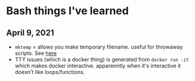 # Bash things I've learned

## April 9, 2021 

- `mktemp` = allows you make temporary filename. useful for throwaway scripts. See [here](https://www.mktemp.org/manual.html#:~:text=mktemp%20is%20provided%20to%20allow,for%20an%20attacker%20to%20win.)
- TTY issues (which is a docker thing) is generated from `docker run -it` which makes docker interactive. apparenntly when it's interactive it doesn't like loops/functions.
